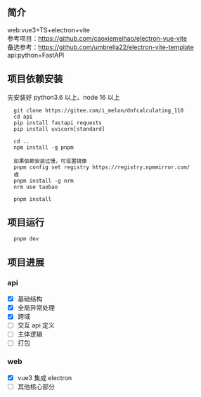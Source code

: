 ## 简介

web:vue3+TS+electron+vite<br>
参考项目：https://github.com/caoxiemeihao/electron-vue-vite<br>
备选参考：https://github.com/umbrella22/electron-vite-template<br>
api:python+FastAPI

## 项目依赖安装

先安装好 python3.6 以上、node 16 以上

```
  git clone https://gitee.com/i_melon/dnfcalculating_110
  cd api
  pip install fastapi requests
  pip install uvicorn[standard]

  cd ..
  npm install -g pnpm

  如果依赖安装过慢，可设置镜像
  pnpm config set registry https://registry.npmmirror.com/
  或 
  pnpm install -g nrm 
  nrm use taobao

  pnpm install

```

## 项目运行

```
  pnpm dev
```

## 项目进展

### api

- [x] 基础结构
- [x] 全局异常处理
- [x] 跨域
- [ ] 交互 api 定义
- [ ] 主体逻辑
- [ ] 打包

### web

- [x] vue3 集成 electron
- [ ] 其他核心部分
